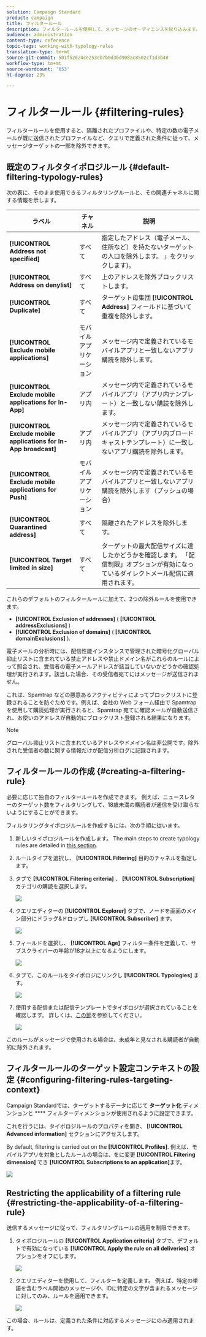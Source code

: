 ```yaml
---
solution: Campaign Standard
product: campaign
title: フィルタールール
description: フィルタールールを使用して、メッセージのオーディエンスを絞り込みます。
audience: administration
content-type: reference
topic-tags: working-with-typology-rules
translation-type: tm+mt
source-git-commit: 501f52624ce253eb7b0d36d908ac8502cf1d3b48
workflow-type: tm+mt
source-wordcount: '653'
ht-degree: 23%

---
```



# フィルタールール {#filtering-rules}

フィルタールールを使用すると、隔離されたプロファイルや、特定の数の電子メールが既に送信されたプロファイルなど、クエリで定義された条件に従って、メッセージターゲットの一部を除外できます。

## 既定のフィルタタイポロジルール {#default-filtering-typology-rules}

次の表に、そのまま使用できるフィルタリングルールと、その関連チャネルに関する情報を示します。

| ラベル | チャネル | 説明 |
---------|----------|---------
| **[!UICONTROL Address not specified]** | すべて | 指定したアドレス（電子メール、住所など）を持たないターゲットの人口を除外します。 」をクリックします)。 |
| **[!UICONTROL Address on denylist]** | すべて | 上のアドレスを除外ブロックリストします。 |
| **[!UICONTROL Duplicate]** | すべて | ターゲット母集団 **[!UICONTROL Address]** フィールドに基づいて重複を除外します。 |
| **[!UICONTROL Exclude mobile applications]** | モバイルアプリケーション | メッセージ内で定義されているモバイルアプリと一致しないアプリ購読を除外します。 |
| **[!UICONTROL Exclude mobile applications for In-App]** | アプリ内 | メッセージ内で定義されているモバイルアプリ（アプリ内テンプレート）と一致しない購読を除外します。 |
| **[!UICONTROL Exclude mobile applications for In-App broadcast]** | アプリ内 | メッセージ内で定義されているモバイルアプリ（アプリ内ブロードキャストテンプレート）に一致しないアプリ購読を除外します。 |
| **[!UICONTROL Exclude mobile applications for Push]** | モバイルアプリケーション | メッセージ内で定義されているモバイルアプリと一致しないアプリ購読を除外します（プッシュの場合） |
| **[!UICONTROL Quarantined address]** | すべて | 隔離されたアドレスを除外します。 |
| **[!UICONTROL Target limited in size]** | すべて | ターゲットの最大配信サイズに達したかどうかを確認します。 「配信制限」オプションが有効になっているダイレクトメール配信に適用されます。 |

これらのデフォルトのフィルタールールに加えて、2つの除外ルールを使用できます。

* **[!UICONTROL Exclusion of addresses]** ( **[!UICONTROL addressExclusions]** )
* **[!UICONTROL Exclusion of domains]** ( **[!UICONTROL domainExclusions]** ).

電子メールの分析時には、配信性能インスタンスで管理された暗号化グローバル抑止リストに含まれている禁止アドレスや禁止ドメイン名がこれらのルールによって照合され、受信者の電子メールアドレスが該当していないかどうかの確認処理が実行されます。該当した場合、その受信者宛てにはメッセージが送信されません。

これは、Spamtrap などの悪意あるアクティビティによってブロックリストに登録されることを防ぐためです。例えば、会社の Web フォーム経由で Spamtrap を使用して購読処理が実行されると、Spamtrap 宛てに確認メールが自動送信され、お使いのアドレスが自動的にブロックリスト登録される結果になります。

>[!NOTE]
>
>グローバル抑止リストに含まれているアドレスやドメイン名は非公開です。除外された受信者の数に関する情報だけが配信分析ログに記録されます。

## フィルタールールの作成 {#creating-a-filtering-rule}

必要に応じて独自のフィルタールールを作成できます。 例えば、ニュースレターのターゲット数をフィルタリングして、18歳未満の購読者が通信を受け取らないようにすることができます。

フィルタリングタイポロジルールを作成するには、次の手順に従います。

1. 新しいタイポロジルールを作成します。 The main steps to create typology rules are detailed in [this section](../../sending/using/managing-typology-rules.md).

1. ルールタイプを選択し、 **[!UICONTROL Filtering]** 目的のチャネルを指定します。

1. タブで **[!UICONTROL Filtering criteria]** 、 **[!UICONTROL Subscription]** カテゴリの購読を選択します。

   ![](assets/typology_create-rule-subscription.png)

1. クエリエディターの **[!UICONTROL Explorer]** タブで、ノードを画面のメイン部分にドラッグ&amp;ドロップし **[!UICONTROL Subscriber]** ます。

   ![](assets/typology_create-rule-subscriber.png)

1. フィールドを選択し、 **[!UICONTROL Age]** フィルター条件を定義して、サブスクライバーの年齢が18才以上になるようにします。

   ![](assets/typology_create-rule-age.png)

1. タブで、このルールをタイポロジにリンクし **[!UICONTROL Typologies]** ます。

   ![](assets/typology_create-rule-typology.png)

1. 使用する配信または配信テンプレートでタイポロジが選択されていることを確認します。 詳しくは、[この節](../../sending/using/managing-typologies.md#applying-typologies-to-messages)を参照してください。

   ![](assets/typology_template.png)

このルールがメッセージで使用される場合は、未成年と見なされる購読者が自動的に除外されます。

## フィルタールールのターゲット設定コンテキストの設定 {#configuring-filtering-rules-targeting-context}

Campaign Standardでは、ターゲットするデータに応じて **ターゲット化** ディメンションと **** フィルターディメンションが使用されるように設定できます。

これを行うには、タイポロジルールのプロパティを開き、 **[!UICONTROL Advanced information]** セクションにアクセスします。

By default, filtering is carried out on the **[!UICONTROL Profiles]**. 例えば、モバイルアプリを対象としたルールの場合は、をに変更 **[!UICONTROL Filtering dimension]** でき **[!UICONTROL Subscriptions to an application]**&#x200B;ます。

![](assets/typology_rule-order_2.png)

## Restricting the applicability of a filtering rule {#restricting-the-applicability-of-a-filtering-rule}

送信するメッセージに従って、フィルタリングルールの適用を制限できます。

1. タイポロジルールの **[!UICONTROL Application criteria]** タブで、デフォルトで有効になっている **[!UICONTROL Apply the rule on all deliveries]** オプションをオフにします。

   ![](assets/typology_limit.png)

1. クエリエディターを使用して、フィルターを定義します。 例えば、特定の単語を含むラベル開始のメッセージや、IDに特定の文字が含まれるメッセージに対してのみ、ルールを適用できます。

   ![](assets/typology_limit-rule.png)

この場合、ルールは、定義された条件に対応するメッセージにのみ適用されます。
